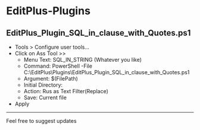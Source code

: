 # EditPlus-Plugins

## EditPlus_Plugin_SQL_in_clause_with_Quotes.ps1
* Tools > Configure user tools...
* Click on Ass Tool >>
  * Menu Text: SQL_IN_STRING (Whatever you like)
  * Command: PowerShell -File C:\EditPlus\Plugins\EditPlus_Plugin_SQL_in_clause_with_Quotes.ps1
  * Argument: $(FilePath)
  * Initial Directory: 
  * Action: Rus as Text Filter(Replace)
  * Save: Current file
* Apply

---
Feel free to suggest updates
